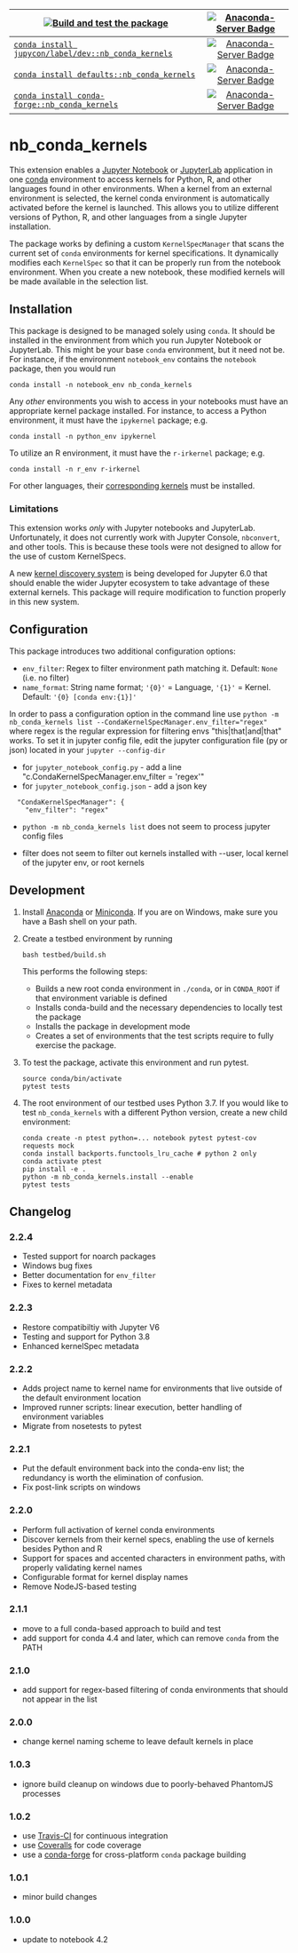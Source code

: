 | [![Build and test the package](https://github.com/Anaconda-Platform/nb_conda_kernels/workflows/Build%20and%20test%20the%20package/badge.svg)](https://github.com/Anaconda-Platform/nb_conda_kernels/actions?query=workflow%3A%22Build+and+test+the+package%22) | [![Anaconda-Server Badge](https://anaconda.org/jupycon/nb_conda_kernels/badges/latest_release_date.svg)](https://anaconda.org/jupycon/nb_conda_kernels) |
| --- | :-: |
| [`conda install jupycon/label/dev::nb_conda_kernels`](https://anaconda.org/jupycon/nb_conda_kernels) | [![Anaconda-Server Badge](https://anaconda.org/jupycon/nb_conda_kernels/badges/version.svg)](https://anaconda.org/jupycon/nb_conda_kernels) |
| [`conda install defaults::nb_conda_kernels`](https://anaconda.org/anaconda/nb_conda_kernels) | [![Anaconda-Server Badge](https://anaconda.org/anaconda/nb_conda_kernels/badges/version.svg)](https://anaconda.org/anaconda/nb_conda_kernels) |
| [`conda install conda-forge::nb_conda_kernels`](https://anaconda.org/conda-forge/nb_conda_kernels) | [![Anaconda-Server Badge](https://anaconda.org/conda-forge/nb_conda_kernels/badges/version.svg)](https://anaconda.org/conda-forge/nb_conda_kernels) |

# nb_conda_kernels

This extension enables a [Jupyter Notebook](http://jupyter.org)
or [JupyterLab](https://jupyterlab.readthedocs.io/en/stable/)
application in one [conda](https://conda.io/docs/)
environment to access kernels for Python, R, and other languages
found in other environments. When a kernel from an external environment is selected, the kernel conda environment is
automatically activated before the kernel is launched.
This allows you to utilize different versions of Python, R,
and other languages from a single Jupyter installation.

The package works by defining a custom `KernelSpecManager` that
scans the current set of `conda` environments for kernel
specifications. It dynamically modifies each `KernelSpec`
so that it can be properly run from the notebook environment.
When you create a new notebook, these modified kernels
will be made available in the selection list.

## Installation

This package is designed to be managed solely using `conda`.
It should be installed in the environment from which
you run Jupyter Notebook or JupyterLab. This might be your base
`conda` environment, but it need not be. For instance,
if the environment `notebook_env` contains the `notebook`
package, then you would run

```shell
conda install -n notebook_env nb_conda_kernels
```

Any _other_ environments you wish to access in your
notebooks must have an appropriate kernel
package installed. For instance, to access a Python
environment, it must have the `ipykernel` package; e.g.

```shell
conda install -n python_env ipykernel
```

To utilize an R environment, it must have the `r-irkernel` package; e.g.

```shell
conda install -n r_env r-irkernel
```

For other languages, their [corresponding kernels](https://github.com/jupyter/jupyter/wiki/Jupyter-kernels)
must be installed.

### Limitations

This extension works _only_ with Jupyter notebooks and
JupyterLab. Unfortunately, it does not currently work with
Jupyter Console, `nbconvert`, and other tools. This is because
these tools were not designed to allow for the use of custom
KernelSpecs.

A new [kernel discovery system](https://jupyter-client.readthedocs.io/en/latest/kernel_providers.html)
is being developed for Jupyter 6.0 that should enable the
wider Jupyter ecosystem to take advantage of these external
kernels. This package will require modification to
function properly in this new system.

## Configuration

This package introduces two additional configuration options:

- `env_filter`: Regex to filter environment path matching it. Default: `None` (i.e. no filter)
- `name_format`: String name format; `'{0}'` = Language, `'{1}'` = Kernel. Default: `'{0} [conda env:{1}]'`

In order to pass a configuration option in the command line use ```python -m nb_conda_kernels list --CondaKernelSpecManager.env_filter="regex"``` where regex is the regular expression for filtering envs "this|that|and|that" works.
To set it in jupyter config file, edit the jupyter configuration file (py or json) located in your ```jupyter --config-dir```
- for `jupyter_notebook_config.py` - add a line "c.CondaKernelSpecManager.env_filter = 'regex'"
- for `jupyter_notebook_config.json` - add a json key 
```{
  "CondaKernelSpecManager": {
    "env_filter": "regex"
  ```

- ```python -m nb_conda_kernels list``` does not seem to process jupyter config files
* filter does not seem to filter out kernels installed with --user, local kernel of the jupyter env, or root kernels

## Development

1. Install [Anaconda](https://www.anaconda.com/download/) or
   [Miniconda](https://conda.io/miniconda.html). If you are
   on Windows, make sure you have a Bash shell on your path.

2. Create a testbed environment by running

   ```shell
   bash testbed/build.sh
   ```

   This performs the following steps:
   - Builds a new root conda environment in `./conda`,
     or in `CONDA_ROOT` if that environment variable is defined
   - Installs conda-build and the necessary dependencies to
     locally test the package
   - Installs the package in development mode
   - Creates a set of environments that the test scripts
     require to fully exercise the package.

3. To test the package, activate this environment and run pytest.

   ```shell
   source conda/bin/activate
   pytest tests
   ```

4. The root environment of our testbed uses Python 3.7. If you would
   like to test `nb_conda_kernels` with a different Python version,
   create a new child environment:

   ```shell
   conda create -n ptest python=... notebook pytest pytest-cov requests mock
   conda install backports.functools_lru_cache # python 2 only
   conda activate ptest
   pip install -e .
   python -m nb_conda_kernels.install --enable
   pytest tests
   ```

## Changelog

### 2.2.4

- Tested support for noarch packages
- Windows bug fixes
- Better documentation for `env_filter`
- Fixes to kernel metadata

### 2.2.3

- Restore compatibiltiy with Jupyter V6
- Testing and support for Python 3.8
- Enhanced kernelSpec metadata

### 2.2.2

- Adds project name to kernel name for environments that
  live outside of the default environment location
- Improved runner scripts: linear execution, better handling
  of environment variables
- Migrate from nosetests to pytest

### 2.2.1

- Put the default environment back into the conda-env list;
  the redundancy is worth the elimination of confusion.
- Fix post-link scripts on windows

### 2.2.0

- Perform full activation of kernel conda environments
- Discover kernels from their kernel specs, enabling the use
  of kernels besides Python and R
- Support for spaces and accented characters in environment
  paths, with properly validating kernel names
- Configurable format for kernel display names
- Remove NodeJS-based testing

### 2.1.1

- move to a full conda-based approach to build and test
- add support for conda 4.4 and later, which can remove `conda` from the PATH

### 2.1.0

- add support for regex-based filtering of conda environments that should not appear in the list

### 2.0.0

- change kernel naming scheme to leave default kernels in place

### 1.0.3

- ignore build cleanup on windows due to poorly-behaved PhantomJS processes

### 1.0.2

- use [Travis-CI](https://travis-ci.org/Anaconda-Platform/nb_conda_kernels) for continuous integration
- use [Coveralls](https://coveralls.io/github/Anaconda-Platform/nb_conda_kernels) for code coverage
- use a [conda-forge](https://github.com/conda-forge/nb_conda_kernels-feedstock) for cross-platform `conda` package building

### 1.0.1

- minor build changes

### 1.0.0

- update to notebook 4.2
